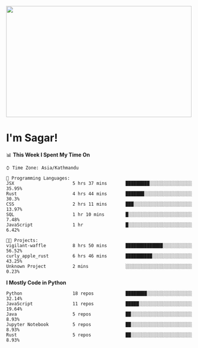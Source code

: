 
<img src="https://media.giphy.com/media/3ornk57KwDXf81rjWM/giphy.gif" width="500" height="300" frameBorder="0" class="giphy-embed" allowFullScreen></img>

#   I'm Sagar!

<!--START_SECTION:waka-->
📊 **This Week I Spent My Time On** 

```text
⌚︎ Time Zone: Asia/Kathmandu

💬 Programming Languages: 
JSX                      5 hrs 37 mins       █████████░░░░░░░░░░░░░░░░   35.95% 
Rust                     4 hrs 44 mins       ███████░░░░░░░░░░░░░░░░░░   30.3% 
CSS                      2 hrs 11 mins       ███░░░░░░░░░░░░░░░░░░░░░░   13.97% 
SQL                      1 hr 10 mins        █░░░░░░░░░░░░░░░░░░░░░░░░   7.48% 
JavaScript               1 hr                █░░░░░░░░░░░░░░░░░░░░░░░░   6.42%

🐱‍💻 Projects: 
vigilant-waffle          8 hrs 50 mins       ██████████████░░░░░░░░░░░   56.52% 
curly_apple_rust         6 hrs 46 mins       ██████████░░░░░░░░░░░░░░░   43.25% 
Unknown Project          2 mins              ░░░░░░░░░░░░░░░░░░░░░░░░░   0.23%

```

**I Mostly Code in Python** 

```text
Python                   18 repos            ████████░░░░░░░░░░░░░░░░░   32.14% 
JavaScript               11 repos            █████░░░░░░░░░░░░░░░░░░░░   19.64% 
Java                     5 repos             ██░░░░░░░░░░░░░░░░░░░░░░░   8.93% 
Jupyter Notebook         5 repos             ██░░░░░░░░░░░░░░░░░░░░░░░   8.93% 
Rust                     5 repos             ██░░░░░░░░░░░░░░░░░░░░░░░   8.93%

```



<!--END_SECTION:waka-->
